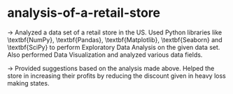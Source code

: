 # analysis-of-a-retail-store
-> Analyzed a data set of a retail store in the US. Used Python libraries like \textbf{NumPy}, \textbf{Pandas}, \textbf{Matplotlib}, \textbf{Seaborn} and \textbf{SciPy} to perform Exploratory Data Analysis on the given data set. Also performed Data Visualization and analyzed various data fields.

-> Provided suggestions based on the analysis made above. Helped the store in increasing their profits by reducing the discount given in heavy loss making states.
